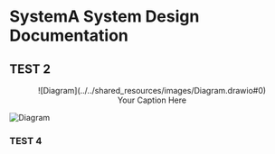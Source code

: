 # SystemA System Design Documentation

## TEST 2

<center>![Diagram](../../shared_resources/images/Diagram.drawio#0)</center>
<center><figcaption>Your Caption Here</figcaption></center>

![Diagram](../../shared_resources/images/Diagram.drawio#1)
### TEST 4  